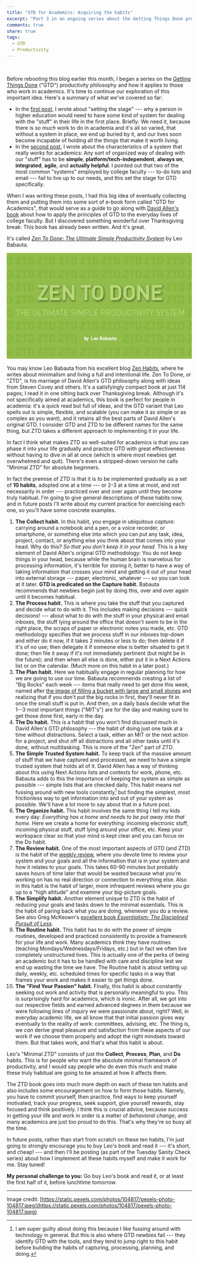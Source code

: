```yaml
---
title: "GTD for Academics: Acquiring the habits"
excerpt: "Part 3 in an ongoing series about the Getting Things Done productivity philosophy for higher education people looks at a variant called Zen To Done, and its focus acquiring ten important habits for productivity."
comments: true
share: true
tags:
  - GTD
  - Productivity
---
```

<img src="{{ site.url }}{{ site.baseurl }}/assets/images/pexels-photo-104817.jpeg" alt="" class="full">


Before rebooting this blog earlier this month, I began a series on the [Getting Things Done](http://gettingthingsdone.com/) ("GTD") productivity philosophy and how it applies to those who work in academics. It's time to continue our exploration of this important idea. Here's a summary of what we've covered so far:

+ In the [first post](http://rtalbert.org/blog/2016/gtd-for-academics-setting-stage), I wrote about "setting the stage" --- why a person in higher education would need to have some kind of system for dealing with the "stuff" in their life in the first place. Briefly: We need it, because there is _so much_ work to do in academia and it's all so varied, that without a system in place, we end up buried by it, and our lives soon become incapable of holding all the things that make it worth living.
+ In the [second post](http://rtalbert.org/blog/2016/gtd-for-academics-engaging-system), I wrote about the characteristics of a system that really _works_ for academics: Any sort of organized way of dealing with our "stuff" has to be **simple**, **platform/tech-independent**, **always on**, **integrated**, **agile**, and **actually helpful**. I pointed out that two of the most common "systems" employed by college faculty --- to-do lists and email --- fail to live up to our needs, and this set the stage for GTD specifically.

When I was writing these posts, I had this big idea of eventually collecting them and putting them into some sort of e-book form called "GTD for Academics", that would serve as a guide to go along with [David Allen's book](https://amzn.com/B00KWG9M2E) about how to apply the principles of GTD to the everyday lives of college faculty. But I discovered something wonderful over Thanksgiving break: This book has already been written. And it's great.

It's called [_Zen To Done: The Ultimate Simple Productivity System_](http://a.co/3rFmHa7) by Leo Babauta.

![](/assets/images/zen-to-done.png)

You may know Leo Babauta from his excellent blog [Zen Habits](https://zenhabits.net/), where he writes about minimalism and living a full and intentional life. Zen To Done, or "ZTD", is his marriage of David Allen's GTD philosophy along with ideas from Steven Covey and others. It's a satisfyingly compact book at just 114 pages; I read it in one sitting back over Thanksgiving break. Although it's not specifically aimed at academics, this book is perfect for people in academia: it's a quick read but full of ideas, and the GTD variant that Leo spells out is simple, flexible, and scalable (you can make it as simple or as complex as you want), and it retains all the best parts of David Allen's original GTD. I consider GTD and ZTD to be different names for the same thing, but ZTD takes a different approach to implementing it in your life.

In fact I think what makes ZTD so well-suited for academics is that you can phase it into your life gradually and practice GTD with great effectiveness without having to dive in all at once (which is where most newbies get overwhelmed and quit). There's even a stripped-down version he calls "Minimal ZTD" for absolute beginners.

In fact the premise of ZTD is that it is to be implemented gradually as a set of **10 habits**, adopted one at a time --- or 2-3 at a time at most, and not necessarily in order --- practiced over and over again until they become truly habitual. I'm going to give general descriptions of these habits now, and in future posts I'll write about my current practice for exercising each one, so you'll have some concrete examples.

 1. **The Collect habit.** In this habit, you engage in _ubiquitous capture_: carrying around a notebook and a pen, or a voice recorder, or smartphone, or something else into which you can put any task, idea, project, contact, or anything else you think about that comes into your head. Why do this? _So that you don't keep it in your head._ This is a key element of David Allen's original GTD methodology: You do not keep things in your head, because while the human brain is marvelous for processing information, it's terrible for storing it; better to have a way of taking information that crosses your mind and getting it out of your head into external storage --- paper, electronic, whatever --- so you can look at it later. **GTD is predicated on the Capture habit.** Babauta recommends that newbies begin just by doing this, over and over again until it becomes habitual.
 2. **The Process habit.** This is where you take the stuff that you captured and decide what to do with it. This includes making decisions --- quick decisions! --- about what to do with the stuff in your physical and email inboxes, the stuff lying around the office that doesn't seem to be in the right place, the scraps of paper or electronic notes you made, etc. GTD methodology specifies that we process stuff in our inboxes top-down and either do it now, if it takes 2 minutes or less to do; then delete it if it's of no use; then delegate it if someone else is better situated to get it done; then file it away if it's not immediately pertinent (but might be in the future); and then when all else is  done, either put it in a Next Actions list or on the calendar. (Much more on this habit in a later post.)
 3. **The Plan habit.** Here we habitually engage in regular planning for how we are going to use our time. Babauta recommends creating a list of "Big Rocks" each week --- items that really need to get done this week, named after [the image of filling a bucket with large and small stones](https://zenhabits.net/big-rocks-first-double-your-productivity-this-week/) and realizing that if you don't put the big rocks in first, they'll never fit in once the small stuff is put in. And then, on a daily basis decide what the 1--3 most important things ("MIT's") are for the day and making sure to get those done first, early in the day.  
 4. **The Do habit.** This is a habit that you won't find discussed much in David Allen's GTD philosophy --- the habit of doing just one task at a time without distractions. Select a task, either an MIT or the next action for a project, and shut off all distractions and all other tasks until it's done, without multitasking. This is more of the "Zen" part of ZTD.
 5. **The Simple Trusted System habit.** To keep track of the massive amount of stuff that we have captured and processed, we need to have a simple trusted system that holds all of it. David Allen has a way of thinking about this using Next Actions lists and contexts for work, phone, etc. Babauta adds to this the importance of keeping the system as simple as possible --- simple lists that are checked daily. This habit means not fussing around with new tools constantly[^1] but finding the simplest, most frictionless way to get information into and out of your system as possible. We'll have a lot more to say about that in a future post.
 6. **The Organize habit.** This habit involves the same thing I tell my kids every day: _Everything has a home and needs to be put away into that home_. Here we create a home for everything: incoming electronic stuff, incoming physical stuff, stuff lying around your office, etc. Keep your workspace clear so that your mind is kept clear and you can focus on the Do habit.
 7. **The Review habit.** One of the most important aspects of GTD (and ZTD) is the habit of the [weekly review](http://lifehacker.com/5908816/the-weekly-review-how-one-hour-can-save-you-a-weeks-worth-of-hassle-and-headache), where you devote time to review your system and your goals and all the information that is in your system and how it relates to your goals. This takes 60-90 minutes but probably saves hours of time later that would be wasted because what you're working on has no real direction or connection to everything else. Also in this habit is the habit of larger, more infrequent reviews where you go up to a "high altitude" and examine your big-picture goals.
 8. **The Simplify habit.** Another element unique to ZTD is the habit of reducing your goals and tasks down to the minimal essentials. This is the habit of paring back what you are doing, whenever you do a review. See also Greg McKeown's [excellent book _Essentialism: The Disciplined Pursuit of Less_](https://www.amazon.com/Essentialism-Disciplined-Pursuit-Greg-McKeown/dp/0804137382).
 9. **The Routine habit.** This habit has to do with the power of simple routines, developed and practiced consistently to provide a framework for your life and work. Many academics _think_ they have routines (teaching Mondays/Wednesdays/Fridays, etc.) but in fact we often live completely unstructured lives. This is actually one of the perks of being an academic but it has to be handled with care and discipline lest we end up wasting the time we have. The Routine habit is about setting up daily, weekly, etc. scheduled times for specific tasks in a way that frames your work and makes it easier to get things done.
 10. **The "Find Your Passion" habit.** Finally, this habit is about constantly seeking out work and activity that is personally meaningful to you. This is surprisingly hard for academics, which is ironic. After all, we got into our respective fields and earned advanced degrees in them because we were following lines of inquiry we were passionate about, right? Well, in everyday academic life, we all know that that initial passion gives way eventually to the reality of work: committees, advising, etc. The thing is, we _can_ derive great pleasure and satisfaction from these aspects of our work if we choose them properly and adopt the right mindsets toward them. But that takes work, and that's what this habit is about.

[^1]: I am super guilty about doing this because I like fussing around with technology in general. But this is also where GTD newbies fail --- they identify GTD with the tools, and they tend to jump right to this habit before building the habits of capturing, processing, planning, and doing.

Leo's "Minimal ZTD" consists of just the **Collect**, **Process**, **Plan**, and **Do** habits. This is for people who want the absolute minimal framework of productivity, and I would say people who do even this much and make these truly habitual are going to be amazed at how it affects them.

The ZTD book goes into much more depth on each of these ten habits and also includes some encouragement on how to form those habits. Namely, you have to commit yourself, then practice, find ways to keep yourself motivated, track your progress, seek support, give yourself rewards, stay focused and think positively. I think this is crucial advice, because success in getting your life and work in order is a matter of _behavioral change_, and many academics are just too proud to do this. That's why they're so busy all the time.

In future posts, rather than start from scratch on these ten habits, I'm just going to strongly encourage you to buy Leo's book and read it --- it's short, and cheap! --- and then I'll be posting (as part of the Tuesday Sanity Check series) about how I implement all these habits myself and make it work for me. Stay tuned!

**My personal challenge to you:** Go buy Leo's book and read it, or at least the first half of it, before lunchtime tomorrow.

-----

Image credit: [https://static.pexels.com/photos/104817/pexels-photo-104817.jpeg](https://static.pexels.com/photos/104817/pexels-photo-104817.jpeg)
